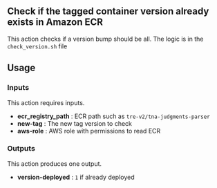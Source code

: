 ## Check if the tagged container version already exists in Amazon ECR

This action checks if a version bump should be all. The logic is in the ```check_version.sh``` file

## Usage
### Inputs

This action requires inputs.

 - **ecr_registry_path** : ECR path such as ```tre-v2/tna-judgments-parser```
 - **new-tag** : The new tag version to check
- **aws-role** : AWS role with permissions to read ECR

### Outputs

This action produces one output.

 - **version-deployed** : ```1``` if already deployed
